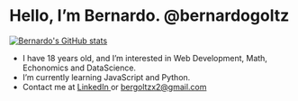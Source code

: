 # Hello, I’m Bernardo. @bernardogoltz
 [![Bernardo's GitHub stats](https://github-readme-stats.vercel.app/api?bernardogoltz=anuraghazra)](https://github.com/anuraghazra/github-readme-stats)

- I have 18 years old, and I’m interested in Web Development, Math, Echonomics and DataScience.
- I’m currently learning JavaScript and Python. 
- Contact me at <a href="https://www.linkedin.com/in/bernardo-ivo-goltz-b7b122141/"> LinkedIn </a> or bergoltzx2@gmail.com

